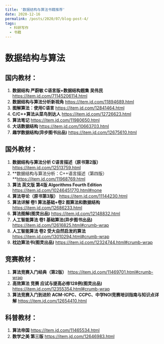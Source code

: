 ```yaml
---
title: '数据结构与算法书籍推荐'
date: 2020-12-16
permalink: /posts/2020/07/blog-post-4/
tags:
  - 科研写作
  - 书籍  
---
```


# 数据结构与算法

## 国内教材：

1. **数据结构 严蔚敏 C语言版+数据结构题集 吴伟民** https://item.jd.com/71145206114.html
2. **数据结构与算法分析新视角** https://item.jd.com/11894689.html
3. **图解算法：使用C语言** https://item.jd.com/12841464.html
4. **C/C++算法从菜鸟到达人** https://item.jd.com/12726623.html
5. **算法笔记** https://item.jd.com/11980650.html
6. **大话数据结构** https://item.jd.com/10663703.html
7. **趣学数据结构(异步图书出品)** https://item.jd.com/12675610.html

## 国外教材：

1. **数据结构与算法分析 C语言描述（原书第2版）** https://item.jd.com/12513759.html
2. **数据结构与算法分析：C++语言描述（第四版）**https://item.jd.com/11968769.html
3. **算法 英文版 第4版 Algorithms Fourth Edition** https://item.jd.com/10246451770.html#none
4. **算法导论（原书第3版）** https://item.jd.com/11144230.html
5. **算法详解 卷1 算法基础+卷2 图算法和数据结构**  https://item.jd.com/12686233.html
6. **算法图解(图灵出品)**  https://item.jd.com/12148832.html
7. **人工智能算法 卷1 基础算法(异步图书出品)** https://item.jd.com/12616825.html#crumb-wrap
8. **人工智能算法 卷2 受大自然启发的算法** https://item.jd.com/13010294.html#crumb-wrap
9. **枕边算法书(图灵出品)** https://item.jd.com/12324744.html#crumb-wrap

## 竞赛教材：

1. **算法竞赛入门经典（第2版）** https://item.jd.com/11469701.html#crumb-wrap
2. **高效算法 竞赛 应试与提高必修128例(图灵出品)** https://item.jd.com/12355354.html#crumb-wrap
3. **算法竞赛入门到进阶 ACM-ICPC、CCPC、中学NOI竞赛培训指南与知识点详解** https://item.jd.com/12654410.html

## 科普教材：

1. **算法帝国** https://item.jd.com/11465534.html
2. **数学之美 第三版** https://item.jd.com/12646983.html
